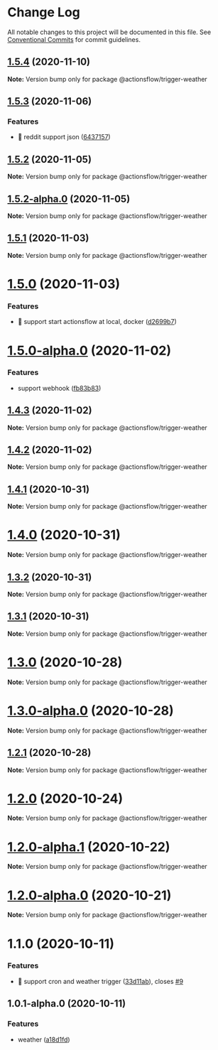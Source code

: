# Change Log

All notable changes to this project will be documented in this file.
See [Conventional Commits](https://conventionalcommits.org) for commit guidelines.

## [1.5.4](https://github.com/actionsflow/actionsflow/compare/@actionsflow/trigger-weather@1.5.3...@actionsflow/trigger-weather@1.5.4) (2020-11-10)

**Note:** Version bump only for package @actionsflow/trigger-weather





## [1.5.3](https://github.com/actionsflow/actionsflow/compare/@actionsflow/trigger-weather@1.5.2...@actionsflow/trigger-weather@1.5.3) (2020-11-06)


### Features

* 🎸 reddit support json ([6437157](https://github.com/actionsflow/actionsflow/commit/6437157c9a1f9f31f8e643817c111e3f3e342ab5))





## [1.5.2](https://github.com/actionsflow/actionsflow/compare/@actionsflow/trigger-weather@1.5.2-alpha.0...@actionsflow/trigger-weather@1.5.2) (2020-11-05)

**Note:** Version bump only for package @actionsflow/trigger-weather





## [1.5.2-alpha.0](https://github.com/actionsflow/actionsflow/compare/@actionsflow/trigger-weather@1.5.1...@actionsflow/trigger-weather@1.5.2-alpha.0) (2020-11-05)

**Note:** Version bump only for package @actionsflow/trigger-weather





## [1.5.1](https://github.com/actionsflow/actionsflow/compare/@actionsflow/trigger-weather@1.5.0...@actionsflow/trigger-weather@1.5.1) (2020-11-03)

**Note:** Version bump only for package @actionsflow/trigger-weather





# [1.5.0](https://github.com/actionsflow/actionsflow/compare/@actionsflow/trigger-weather@1.4.3...@actionsflow/trigger-weather@1.5.0) (2020-11-03)


### Features

* 🎸 support start actionsflow at local, docker ([d2699b7](https://github.com/actionsflow/actionsflow/commit/d2699b7b9251f6b2ce36ce0300079d62f29bed8f))





# [1.5.0-alpha.0](https://github.com/actionsflow/actionsflow/compare/@actionsflow/trigger-weather@1.4.3...@actionsflow/trigger-weather@1.5.0-alpha.0) (2020-11-02)


### Features

* support webhook ([fb83b83](https://github.com/actionsflow/actionsflow/commit/fb83b83b95049f65cab929495ebcd67187e6685d))





## [1.4.3](https://github.com/actionsflow/actionsflow/compare/@actionsflow/trigger-weather@1.4.2...@actionsflow/trigger-weather@1.4.3) (2020-11-02)

**Note:** Version bump only for package @actionsflow/trigger-weather





## [1.4.2](https://github.com/actionsflow/actionsflow/compare/@actionsflow/trigger-weather@1.4.1...@actionsflow/trigger-weather@1.4.2) (2020-11-02)

**Note:** Version bump only for package @actionsflow/trigger-weather





## [1.4.1](https://github.com/actionsflow/actionsflow/compare/@actionsflow/trigger-weather@1.4.0...@actionsflow/trigger-weather@1.4.1) (2020-10-31)

**Note:** Version bump only for package @actionsflow/trigger-weather





# [1.4.0](https://github.com/actionsflow/actionsflow/compare/@actionsflow/trigger-weather@1.3.2...@actionsflow/trigger-weather@1.4.0) (2020-10-31)

**Note:** Version bump only for package @actionsflow/trigger-weather





## [1.3.2](https://github.com/actionsflow/actionsflow/compare/@actionsflow/trigger-weather@1.3.1...@actionsflow/trigger-weather@1.3.2) (2020-10-31)

**Note:** Version bump only for package @actionsflow/trigger-weather





## [1.3.1](https://github.com/actionsflow/actionsflow/compare/@actionsflow/trigger-weather@1.3.0...@actionsflow/trigger-weather@1.3.1) (2020-10-31)

**Note:** Version bump only for package @actionsflow/trigger-weather





# [1.3.0](https://github.com/actionsflow/actionsflow/compare/@actionsflow/trigger-weather@1.3.0-alpha.0...@actionsflow/trigger-weather@1.3.0) (2020-10-28)

**Note:** Version bump only for package @actionsflow/trigger-weather





# [1.3.0-alpha.0](https://github.com/actionsflow/actionsflow/compare/@actionsflow/trigger-weather@1.2.1...@actionsflow/trigger-weather@1.3.0-alpha.0) (2020-10-28)

**Note:** Version bump only for package @actionsflow/trigger-weather





## [1.2.1](https://github.com/actionsflow/actionsflow/compare/@actionsflow/trigger-weather@1.2.0...@actionsflow/trigger-weather@1.2.1) (2020-10-28)

**Note:** Version bump only for package @actionsflow/trigger-weather





# [1.2.0](https://github.com/actionsflow/actionsflow/compare/@actionsflow/trigger-weather@1.2.0-alpha.1...@actionsflow/trigger-weather@1.2.0) (2020-10-24)

**Note:** Version bump only for package @actionsflow/trigger-weather





# [1.2.0-alpha.1](https://github.com/actionsflow/actionsflow/compare/@actionsflow/trigger-weather@1.2.0-alpha.0...@actionsflow/trigger-weather@1.2.0-alpha.1) (2020-10-22)

**Note:** Version bump only for package @actionsflow/trigger-weather





# [1.2.0-alpha.0](https://github.com/actionsflow/actionsflow/compare/@actionsflow/trigger-weather@1.1.0...@actionsflow/trigger-weather@1.2.0-alpha.0) (2020-10-21)

**Note:** Version bump only for package @actionsflow/trigger-weather





# 1.1.0 (2020-10-11)


### Features

* 🎸 support cron and weather trigger ([33d11ab](https://github.com/actionsflow/actionsflow/commit/33d11ab0952b84aaa38e7195407138180f727392)), closes [#9](https://github.com/actionsflow/actionsflow/issues/9)





## 1.0.1-alpha.0 (2020-10-11)


### Features

* weather ([a18d1fd](https://github.com/actionsflow/actionsflow/commit/a18d1fd3d27db8a287452381eaf0d38470ea2993))
